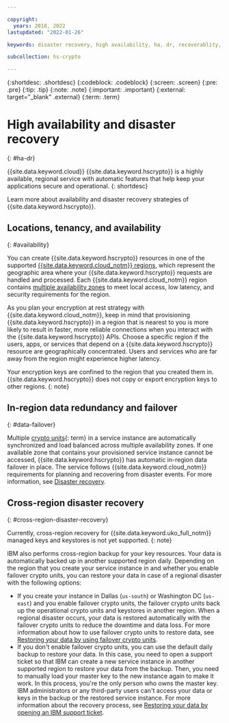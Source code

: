 ```yaml
---

copyright:
  years: 2018, 2022
lastupdated: "2022-01-26"

keywords: disaster recovery, high availability, ha, dr, recoverablity, availability, failover

subcollection: hs-crypto

---
```


{:shortdesc: .shortdesc}
{:codeblock: .codeblock}
{:screen: .screen}
{:pre: .pre}
{:tip: .tip}
{:note: .note}
{:important: .important}
{:external: target="_blank" .external}
{:term: .term}

# High availability and disaster recovery
{: #ha-dr}

{{site.data.keyword.cloud}} {{site.data.keyword.hscrypto}} is a highly available, regional service with automatic features that help keep your applications secure and operational.
{: shortdesc}

Learn more about availability and disaster recovery strategies of {{site.data.keyword.hscrypto}}.

## Locations, tenancy, and availability
{: #availability}

You can create {{site.data.keyword.hscrypto}} resources in one of the supported [{{site.data.keyword.cloud_notm}} regions](/docs/hs-crypto?topic=hs-crypto-regions), which represent the geographic area where your {{site.data.keyword.hscrypto}} requests are handled and processed. Each {{site.data.keyword.cloud_notm}} region contains [multiple availability zones](https://www.ibm.com/cloud/data-centers/) to meet local access, low latency, and security requirements for the region.

As you plan your encryption at rest strategy with {{site.data.keyword.cloud_notm}}, keep in mind that provisioning {{site.data.keyword.hscrypto}} in a region that is nearest to you is more likely to result in faster, more reliable connections when you interact with the {{site.data.keyword.hscrypto}} APIs. Choose a specific region if the users, apps, or services that depend on a {{site.data.keyword.hscrypto}} resource are geographically concentrated. Users and services who are far away from the region might experience higher latency.

Your encryption keys are confined to the region that you created them in. {{site.data.keyword.hscrypto}} does not copy or export encryption keys to other regions.
{: note}

## In-region data redundancy and failover
{: #data-failover}

Multiple [crypto units](#x9860404){: term} in a service instance are automatically synchronized and load balanced across multiple availability zones. If one available zone that contains your provisioned service instance cannot be accessed, {{site.data.keyword.hscrypto}} has automatic in-region data failover in place. The service follows {{site.data.keyword.cloud_notm}} requirements for planning and recovering from disaster events. For more information, see [Disaster recovery](/docs/overview?topic=overview-zero-downtime#disaster-recovery).

## Cross-region disaster recovery
{: #cross-region-disaster-recovery}

Currently, cross-region recovery for {{site.data.keyword.uko_full_notm}} managed keys and keystores is not yet supported.
{: note}

IBM also performs cross-region backup for your key resources. Your data is automatically backed up in another supported region daily. Depending on the region that you create your service instance in and whether you enable failover crypto units, you can restore your data in case of a regional disaster with the following options:

- If you create your instance in Dallas (`us-south`) or Washington DC (`us-east`) and you enable failover crypto units, the failover crypto units back up the operational crypto units and keystores in another region. When a regional disaster occurs, your data is restored automatically with the failover crypto units to reduce the downtime and data loss. For more information about how to use failover crypto units to restore data, see [Restoring your data by using failover crypto units](/docs/hs-crypto?topic=hs-crypto-restore-data#restore-data-failover-crypto-units).
- If you don't enable failover crypto units, you can use the default daily backup to restore your data. In this case, you need to open a support ticket so that IBM can create a new service instance in another supported region to restore your data from the backup. Then, you need to manually load your master key to the new instance again to make it work. In this process, you're the only person who owns the master key. IBM administrators or any third-party users can't access your data or keys in the backup or the restored service instance. For more information about the recovery process, see [Restoring your data by opening an IBM support ticket](/docs/hs-crypto?topic=hs-crypto-restore-data#restore-data-open-support-ticket).
